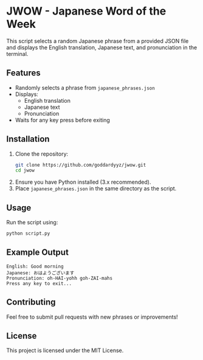 # JWOW - Japanese Word of the Week

This script selects a random Japanese phrase from a provided JSON file and displays the English translation, Japanese text, and pronunciation in the terminal.

## Features
- Randomly selects a phrase from `japanese_phrases.json`
- Displays:
  - English translation
  - Japanese text
  - Pronunciation
- Waits for any key press before exiting

## Installation
1. Clone the repository:
   ```sh
   git clone https://github.com/goddardyyz/jwow.git
   cd jwow
   ```
2. Ensure you have Python installed (3.x recommended).
3. Place `japanese_phrases.json` in the same directory as the script.

## Usage
Run the script using:
```sh
python script.py
```

## Example Output
```
English: Good morning
Japanese: おはようございます
Pronunciation: oh-HAI-yohh goh-ZAI-mahs
Press any key to exit...
```

## Contributing
Feel free to submit pull requests with new phrases or improvements!

## License
This project is licensed under the MIT License.

